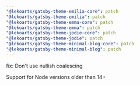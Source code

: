 ```yaml
---
"@lekoarts/gatsby-theme-emilia-core": patch
"@lekoarts/gatsby-theme-emilia": patch
"@lekoarts/gatsby-theme-emma-core": patch
"@lekoarts/gatsby-theme-emma": patch
"@lekoarts/gatsby-theme-jodie-core": patch
"@lekoarts/gatsby-theme-jodie": patch
"@lekoarts/gatsby-theme-minimal-blog-core": patch
"@lekoarts/gatsby-theme-minimal-blog": patch
---
```


fix: Don't use nullish coalescing

Support for Node versions older than 14+
